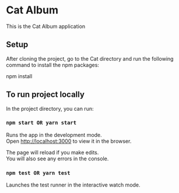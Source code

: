 # Cat Album

This is the Cat Album application

## Setup

After cloning the project, go to the Cat directory and run the following command to install the npm packages:

npm install

## To run project locally

In the project directory, you can run:

### `npm start OR yarn start`

Runs the app in the development mode.\
Open [http://localhost:3000](http://localhost:3000) to view it in the browser.

The page will reload if you make edits.\
You will also see any errors in the console.

### `npm test OR yarn test`

Launches the test runner in the interactive watch mode.
